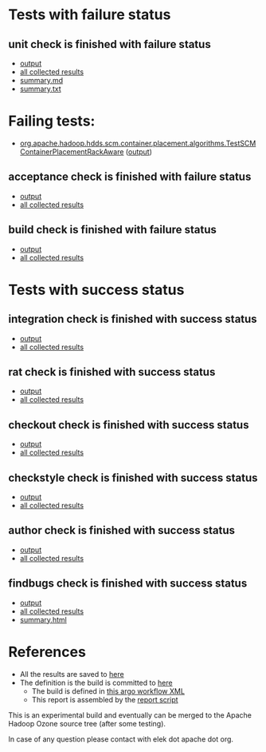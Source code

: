 # Tests with failure status

## unit check is finished with failure status

   * [output](https://raw.githubusercontent.com/elek/ozone-ci-q4/master/pr/pr-hdds-2240-8m6kn/unit/output.log)
   * [all collected results](https://github.com/elek/ozone-ci-q4/tree/master/pr/pr-hdds-2240-8m6kn/unit)
   * [summary.md](https://github.com/elek/ozone-ci-q4/tree/master/pr/pr-hdds-2240-8m6kn/unit/summary.md)
   * [summary.txt](https://github.com/elek/ozone-ci-q4/tree/master/pr/pr-hdds-2240-8m6kn/unit/summary.txt)

# Failing tests: 

 * [org.apache.hadoop.hdds.scm.container.placement.algorithms.TestSCMContainerPlacementRackAware](hadoop-hdds/server-scm/org.apache.hadoop.hdds.scm.container.placement.algorithms.TestSCMContainerPlacementRackAware.txt) ([output](hadoop-hdds/server-scm/org.apache.hadoop.hdds.scm.container.placement.algorithms.TestSCMContainerPlacementRackAware-output.txt))

## acceptance check is finished with failure status

   * [output](https://raw.githubusercontent.com/elek/ozone-ci-q4/master/pr/pr-hdds-2240-8m6kn/acceptance/output.log)
   * [all collected results](https://github.com/elek/ozone-ci-q4/tree/master/pr/pr-hdds-2240-8m6kn/acceptance)


## build check is finished with failure status

   * [output](https://raw.githubusercontent.com/elek/ozone-ci-q4/master/pr/pr-hdds-2240-8m6kn/build/output.log)
   * [all collected results](https://github.com/elek/ozone-ci-q4/tree/master/pr/pr-hdds-2240-8m6kn/build)



# Tests with success status

## integration check is finished with success status

   * [output](https://raw.githubusercontent.com/elek/ozone-ci-q4/master/pr/pr-hdds-2240-8m6kn/integration/output.log)
   * [all collected results](https://github.com/elek/ozone-ci-q4/tree/master/pr/pr-hdds-2240-8m6kn/integration)


## rat check is finished with success status

   * [output](https://raw.githubusercontent.com/elek/ozone-ci-q4/master/pr/pr-hdds-2240-8m6kn/rat/output.log)
   * [all collected results](https://github.com/elek/ozone-ci-q4/tree/master/pr/pr-hdds-2240-8m6kn/rat)


## checkout check is finished with success status

   * [output](https://raw.githubusercontent.com/elek/ozone-ci-q4/master/pr/pr-hdds-2240-8m6kn/checkout/output.log)
   * [all collected results](https://github.com/elek/ozone-ci-q4/tree/master/pr/pr-hdds-2240-8m6kn/checkout)


## checkstyle check is finished with success status

   * [output](https://raw.githubusercontent.com/elek/ozone-ci-q4/master/pr/pr-hdds-2240-8m6kn/checkstyle/output.log)
   * [all collected results](https://github.com/elek/ozone-ci-q4/tree/master/pr/pr-hdds-2240-8m6kn/checkstyle)


## author check is finished with success status

   * [output](https://raw.githubusercontent.com/elek/ozone-ci-q4/master/pr/pr-hdds-2240-8m6kn/author/output.log)
   * [all collected results](https://github.com/elek/ozone-ci-q4/tree/master/pr/pr-hdds-2240-8m6kn/author)


## findbugs check is finished with success status

   * [output](https://raw.githubusercontent.com/elek/ozone-ci-q4/master/pr/pr-hdds-2240-8m6kn/findbugs/output.log)
   * [all collected results](https://github.com/elek/ozone-ci-q4/tree/master/pr/pr-hdds-2240-8m6kn/findbugs)
   * [summary.html](https://elek.github.io/ozone-ci-q4/pr/pr-hdds-2240-8m6kn/findbugs/summary.html)




# References

 * All the results are saved to [here](https://github.com/elek/ozone-ci-q4/tree/master/pr/pr-hdds-2240-8m6kn/)
 * The definition is the build is committed to [here](https://github.com/elek/argo-ozone)
    * The build is defined in [this argo workflow XML](https://github.com/elek/argo-ozone/blob/master/ozone-build.yaml)
    * This report is assembled by the [report script](https://github.com/elek/argo-ozone/blob/master/scripts/report.sh)

This is an experimental build and eventually can be merged to the Apache Hadoop Ozone source tree (after some testing).

In case of any question please contact with elek dot apache dot org.
